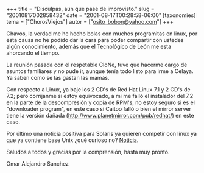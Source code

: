 +++
title = "Disculpas, aún que pase de improvisto."
slug = "20010817002858432"
date = "2001-08-17T00:28:58-06:00"
[taxonomies]
tema = ["ChorosViejos"]
autor = ["osito_bobon@yahoo.com"]
+++

Chavos, la verdad me he hecho bolas con muchos programitas en linux, por
esta causa no he podido dar la cara para poder compartir con ustedes
algún conocimiento, además que el Tecnológico de León me esta ahorcando
el tiempo.

La reunión pasada con el respetable CloNe, tuve que hacerme cargo de
asuntos familiares y no pude ir, aunque tenía todo listo para irme a
Celaya. Ya saben como se las gastan las mamás.

Con respecto a Linux, ya baje los 2 CD's de Red Hat Linux 7.1 y 2 CD's
de 7.2; pero corrijanme sí estoy equivocado, a mi me falló el instalador
del 7.2 en la parte de la descompresión y copia de RPM's, no estoy
seguro si es el "downloader program", en este caso si Caitoo falló o
bien el mirror server tiene la versión dañada
(<http://www.planetmirror.com/pub/redhat/>) en este caso.

Por último una noticia positiva para Solaris ya quieren competir con
linux ya que ya contiene base Unix ¿qué curioso no?
[Noticia](http://www.sun.com/software/solaris/cover/2001-0102/).

Saludos a todos y gracias por la comprensión, hasta muy pronto.

Omar Alejandro Sanchez
